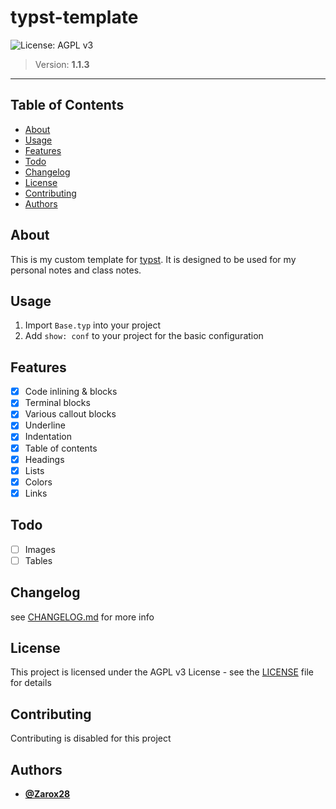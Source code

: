 # typst-template

![License: AGPL v3](https://img.shields.io/badge/License-AGPL_v3-blue.svg?style=for-the-badge)

> Version: **1.1.3**

---

## Table of Contents

- [About](#about)
- [Usage](#usage)
- [Features](#features)
- [Todo](#todo)
- [Changelog](#changelog)
- [License](#license)
- [Contributing](#contributing)
- [Authors](#authors)

## About

This is my custom template for [typst](www.github.com/typst/typst). It is designed to be used for my personal notes and class notes.

## Usage

1. Import `Base.typ` into your project
2. Add `show: conf` to your project for the basic configuration

## Features

- [x] Code inlining & blocks
- [x] Terminal blocks
- [x] Various callout blocks
- [x] Underline
- [x] Indentation
- [x] Table of contents
- [x] Headings
- [x] Lists
- [x] Colors
- [x] Links

## Todo

- [ ] Images
- [ ] Tables

## Changelog

see [CHANGELOG.md](CHANGELOG.md) for more info

## License

This project is licensed under the AGPL v3 License - see the [LICENSE](LICENSE) file for details

## Contributing

Contributing is disabled for this project

## Authors

- [**@Zarox28**](https://github.com/Zarox28)
